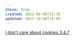 ```yaml
---
share: true
created: 2023-06-06T15:36
updated: 2023-10-06T16:09
---
```


[I don't care about cookies 3.4.7](https://www.i-dont-care-about-cookies.eu/)
